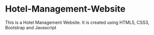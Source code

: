 # Hotel-Management-Website
This is a Hotel Management Website.
It is created using HTML5, CSS3, Bootstrap and Javascript
